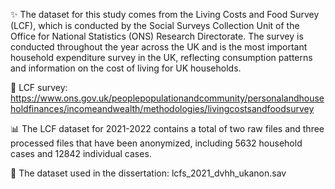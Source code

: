 ✨ The dataset for this study comes from the Living Costs and Food Survey (LCF), which is conducted by the Social Surveys Collection Unit of the Office for National Statistics (ONS) Research Directorate. The survey is conducted throughout the year across the UK and is the most important household expenditure survey in the UK, reflecting consumption patterns and information on the cost of living for UK households. 

🔬 LCF survey: https://www.ons.gov.uk/peoplepopulationandcommunity/personalandhouseholdfinances/incomeandwealth/methodologies/livingcostsandfoodsurvey

📊 The LCF dataset for 2021-2022 contains a total of two raw files and three processed files that have been anonymized, including 5632 household cases and 12842 individual cases.

📃 The dataset used in the dissertation: lcfs_2021_dvhh_ukanon.sav
